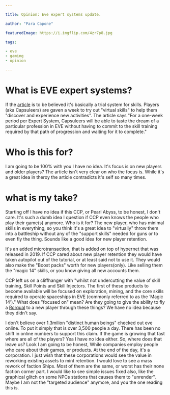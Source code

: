 ```yaml
---

title: Opinion: Eve expert systems update.

author: "Para Capone"

featuredImage: https://i.imgflip.com/4zr7p8.jpg

tags:

- eve
- gaming
- opinion

---
```

# What is EVE expert systems?

If the [article] is to be believed it's basically a trial system for skills. Players (aka Capsuleers) are gaven a week to try out "virtual skills" to help them "discover and experience new activities". The article says "For a one-week period per Expert System, Capsuleers will be able to taste the dream of a particular profession in EVE without having to commit to the skill training required by that path of progression and waiting for it to complete."

[article]: https://www.eveonline.com/article/qp2zb5/expert-systems-coming-soon?origin=launcher&utm_medium=app&utm_source=launcher_steam&utm_content=en

# Who is this for?

I am going to be 100% with you I have no idea. It's focus is on new players and older players? The article isn't very clear on who the focus is. While it's a great idea in theroy the article contradicts it's self so many times.

# what is my take?

Starting off I have no idea if this CCP, or Pearl Abyss, to be honest, I don't care. It's such a dumb idea I question if CCP even knows the people who play their game(s) anymore. Who is it for? The new player, who has minimal skills in everything, so you think it's a great idea to "virtually" throw them into a battleship without any of the "support skills" needed for guns or to even fly the thing. Sounds like a good idea for new player retention. 

It's an added microtransaction, that is added on top of hypernet that was released in 2019.  If CCP cared about new player retention they would have taken autopilot out of the tutorial, or at least said not to use it. They would also make the "Boost packs" worth for new players(only). Like selling them the "magic 14" skills, or you know giving all new accounts them. 

CCP left us on a cliffhanger with "whilst not undercutting the value of skill training, Skill Points and Skill Injectors. The first of these products to become available will be focused on exploration, mining, and the core skills required to operate spaceships in EVE (commonly referred to as the ‘Magic 14’)." What does "focused on" mean? Are they going to give the ability to fly a [Rorqual] to a new player through these things? We have no idea because they didn't say.

[Rorqual]: https://wiki.eveuniversity.org/Rorqual

I don't believe over 1.3milion "distinct human beings" checked out eve online. To put it simply that is over 3,500 people a day. There has been no shift in online numbers to support this claim. If the game is growing that fast where are all of the players? Yea I have no idea either. 
So, where does that leave us? Look I am going to be honest, While companies employ people who care about their games, or products. At the end of the day, it's a corporation. I just wish that these corporations would see the value in reworking existing assets to mint retention. I would love to see a mass rework of faction Ships. Most of them are the same, or worst has their none faction corner part. I would like to see simple issues fixed also, like the graphical glitch on some NPCs stations that causes them to "unrender". Maybe I am not the "targeted audience" anymore, and you the one reading this is. 
